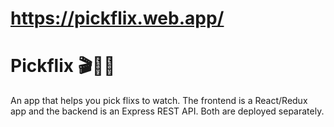 # https://pickflix.web.app/

# Pickflix 🎬🎥🍿
An app that helps you pick flixs to watch.
The frontend is a React/Redux app and the backend is an Express REST API. Both are deployed separately.   
